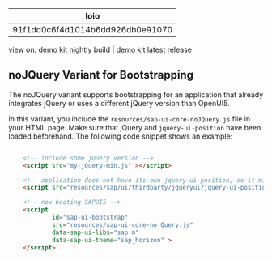 <!-- loio91f1dd0c6f4d1014b6dd926db0e91070 -->

| loio |
| -----|
| 91f1dd0c6f4d1014b6dd926db0e91070 |

<div id="loio">

view on: [demo kit nightly build](https://sdk.openui5.org/nightly/#/topic/91f1dd0c6f4d1014b6dd926db0e91070) | [demo kit latest release](https://sdk.openui5.org/topic/91f1dd0c6f4d1014b6dd926db0e91070)</div>

## noJQuery Variant for Bootstrapping

The noJQuery variant supports bootstrapping for an application that already integrates jQuery or uses a different jQuery version than OpenUI5.

In this variant, you include the `resources/sap-ui-core-noJQuery.js` file in your HTML page. Make sure that jQuery and `jquery-ui-position` have been loaded beforehand. The following code snippet shows an example:

```html

    <!-- include some jQuery version -->
    <script src="my-jQuery-min.js" ></script>

    <!-- application does not have its own jquery-ui-position, so it might use the one from SAPUI5 -->
    <script src="resources/sap/ui/thirdparty/jqueryui/jquery-ui-position.js" ></script>

    <!-- now booting SAPUI5 -->
    <script 
            id="sap-ui-bootstrap"            
            src="resources/sap-ui-core-nojQuery.js" 
            data-sap-ui-libs="sap.m"
            data-sap-ui-theme="sap_horizon" >
    </script> 
```

